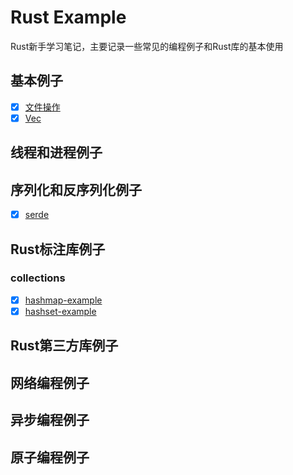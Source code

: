 # Rust Example

Rust新手学习笔记，主要记录一些常见的编程例子和Rust库的基本使用

## 基本例子

- [x] [文件操作](./base-example/src/file_example.rs)
- [x] [Vec](./base-example/src/vec_example.rs)

## 线程和进程例子

## 序列化和反序列化例子

- [x] [serde](./serde-example/src/)

## Rust标注库例子

### collections

- [x] [hashmap-example](./hashmap-example/)
- [x] [hashset-example](./hashset-example/)

## Rust第三方库例子

## 网络编程例子

## 异步编程例子

## 原子编程例子
